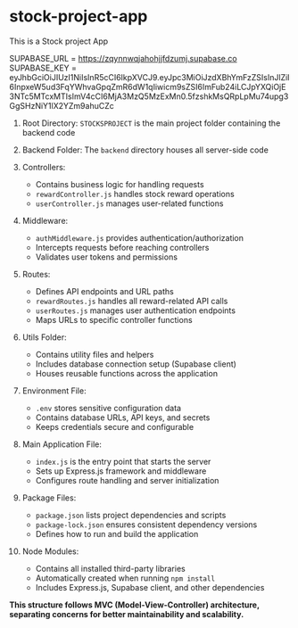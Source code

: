 # stock-project-app
This is a Stock project App


SUPABASE_URL = https://zqynnwqjahohjjfdzumj.supabase.co
SUPABASE_KEY = eyJhbGciOiJIUzI1NiIsInR5cCI6IkpXVCJ9.eyJpc3MiOiJzdXBhYmFzZSIsInJlZiI6InpxeW5ud3FqYWhvaGpqZmR6dW1qIiwicm9sZSI6ImFub24iLCJpYXQiOjE3NTc5MTcxMTIsImV4cCI6MjA3MzQ5MzExMn0.5fzshkMsQRpLpMu74upg3GgSHzNiY1lX2YZm9ahuCZc




1. Root Directory: `STOCKSPROJECT` is the main project folder containing the backend code

2. Backend Folder: The `backend` directory houses all server-side code

3. Controllers: 
   - Contains business logic for handling requests
   - `rewardController.js` handles stock reward operations
   - `userController.js` manages user-related functions

4. Middleware:
   - `authMiddleware.js` provides authentication/authorization
   - Intercepts requests before reaching controllers
   - Validates user tokens and permissions

5. Routes:
   - Defines API endpoints and URL paths
   - `rewardRoutes.js` handles all reward-related API calls
   - `userRoutes.js` manages user authentication endpoints
   - Maps URLs to specific controller functions

6. Utils Folder:
   - Contains utility files and helpers
   - Includes database connection setup (Supabase client)
   - Houses reusable functions across the application

7. Environment File:
   - `.env` stores sensitive configuration data
   - Contains database URLs, API keys, and secrets
   - Keeps credentials secure and configurable

8. Main Application File:
   - `index.js` is the entry point that starts the server
   - Sets up Express.js framework and middleware
   - Configures route handling and server initialization

9. Package Files:
   - `package.json` lists project dependencies and scripts
   - `package-lock.json` ensures consistent dependency versions
   - Defines how to run and build the application

10. Node Modules:
    - Contains all installed third-party libraries
    - Automatically created when running `npm install`
    - Includes Express.js, Supabase client, and other dependencies

**This structure follows MVC (Model-View-Controller) architecture, separating concerns for better maintainability and scalability.**
